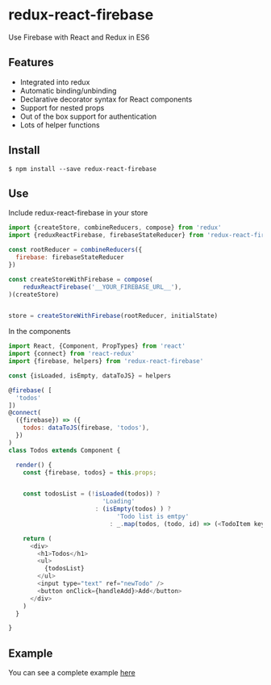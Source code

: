 # redux-react-firebase
Use Firebase with React and Redux in ES6

## Features
- Integrated into redux
- Automatic binding/unbinding
- Declarative decorator syntax for React components
- Support for nested props
- Out of the box support for authentication
- Lots of helper functions

## Install
```
$ npm install --save redux-react-firebase
```

## Use

Include redux-react-firebase in your store

```javascript
import {createStore, combineReducers, compose} from 'redux'
import {reduxReactFirebase, firebaseStateReducer} from 'redux-react-firebase'

const rootReducer = combineReducers({
  firebase: firebaseStateReducer
})

const createStoreWithFirebase = compose(
    reduxReactFirebase('__YOUR_FIREBASE_URL__'),
)(createStore)


store = createStoreWithFirebase(rootReducer, initialState)
```

In the components
```javascript
import React, {Component, PropTypes} from 'react'
import {connect} from 'react-redux'
import {firebase, helpers} from 'redux-react-firebase'

const {isLoaded, isEmpty, dataToJS} = helpers

@firebase( [
  'todos'
])
@connect(
  ({firebase}) => ({
    todos: dataToJS(firebase, 'todos'),
  })
)
class Todos extends Component {

  render() {
    const {firebase, todos} = this.props;


    const todosList = (!isLoaded(todos)) ?
                          'Loading'
                        : (isEmpty(todos) ) ?
                              'Todo list is emtpy'
                            : _.map(todos, (todo, id) => (<TodoItem key={id} id={id} todo={todo}/>) )

    return (
      <div>
        <h1>Todos</h1>
        <ul>
          {todosList}
        </ul>
        <input type="text" ref="newTodo" />
        <button onClick={handleAdd}>Add</button>
      </div>
    )
  }

}

```

## Example
You can see a complete example [here](example)
